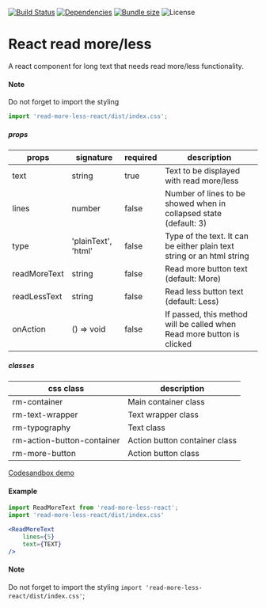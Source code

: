 [![Build Status](https://img.shields.io/appveyor/build/g30elipse/react-read-more)](https://ci.appveyor.com/project/g30elipse/react-read-more)
[![Dependencies](https://img.shields.io/david/g30elipse/react-read-more)](https://david-dm.org/g30elipse/react-read-more)
[![Bundle size](https://img.shields.io/bundlephobia/minzip/read-more-less-react)](https://bundlephobia.com/result?p=read-more-less-react@1.1.0)
![License](https://img.shields.io/npm/l/read-more-less-react)


# React read more/less

A react component for long text that needs read more/less functionality.
#### Note
Do not forget to import the styling 
```typescript
import 'read-more-less-react/dist/index.css';
```



##### props
| props    | signature               | required       | description |
|------    | --------------         | ----           | ----------- |
| text | string | true           | Text to be displayed with read more/less |
| lines | number | false           | Number of lines to be showed when in collapsed state (default: 3) |
| type | 'plainText', 'html' | false           | Type of the text. It can be either plain text string or an html string |
| readMoreText | string | false           | Read more button text (default: More) |
| readLessText | string | false           | Read less button text (default: Less) |
| onAction    | () => void                  | false           | If passed, this method will be called when Read more button is clicked  |


##### classes
| css class | description |
|----- | ----- |
|rm-container | Main container class |
|rm-text-wrapper | Text wrapper class |
|rm-typography | Text class |
|rm-action-button-container | Action button container class |
|rm-more-button | Action button class |


[Codesandbox demo](https://codesandbox.io/s/happy-cache-x4rhs?fontsize=14&hidenavigation=1&theme=dark)


#### Example
```typescript
import ReadMoreText from 'read-more-less-react';
import 'read-more-less-react/dist/index.css'
```

```jsx
<ReadMoreText
    lines={5}
    text={TEXT}
/>
```

#### Note
Do not forget to import the styling `import 'read-more-less-react/dist/index.css'`;
